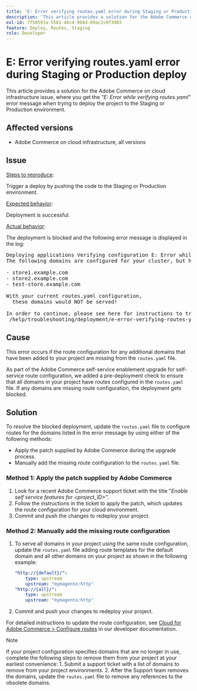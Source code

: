 ```yaml
---
title: 'E: Error verifying routes.yaml error during Staging or Production deploy'
description: 'This article provides a solution for the Adobe Commerce on cloud infrastructure issue, where you get the *"E: Error while verifying routes.yaml"* error message when trying to deploy the project to the Staging or Production environment.'
exl-id: 7f58591a-5581-46cd-984d-09ac2c0f3903
feature: Deploy, Routes, Staging
role: Developer
---
```

# E: Error verifying routes.yaml error during Staging or Production deploy

This article provides a solution for the Adobe Commerce on cloud infrastructure issue, where you get the *"E: Error while verifying routes.yaml"* error message when trying to deploy the project to the Staging or Production environment.

## Affected versions

* Adobe Commerce on cloud infrastructure, all versions

## Issue

<u>Steps to reproduce</u>:

Trigger a deploy by pushing the code to the Staging or Production environment.

<u>Expected behavior</u>:

Deployment is successful.

<u>Actual behavior</u>:

The deployment is blocked and the following error message is displayed in the log:

<pre>Deploying applications Verifying configuration E: Error while verifying routes.yaml.
The following domains are configured for your cluster, but have no routes defined in your routes.yaml file:

- store1.example.com
- store2.example.com
- test-store.example.com

With your current routes.yaml configuration,
  these domains would NOT be served!

In order to continue, please see here for instructions to troubleshoot:
 /help/troubleshooting/deployment/e-error-verifying-routes-yaml-error-during-staging-or-production-deploy.md</pre>

## Cause

This error occurs if the route configuration for any additional domains that have been added to your project are missing from the `routes.yaml` file.

As part of the Adobe Commerce self-service enablement upgrade for self-service route configuration, we added a pre-deployment check to ensure that all domains in your project have routes configured in the `routes.yaml` file. If any domains are missing route configuration, the deployment gets blocked.

## Solution

To resolve the blocked deployment, update the `routes.yaml` file to configure routes for the domains listed in the error message by using either of the following methods:

* Apply the patch supplied by Adobe Commerce during the upgrade process.
* Manually add the missing route configuration to the `routes.yaml` file.

### Method 1: Apply the patch supplied by Adobe Commerce

1. Look for a recent Adobe Commerce support ticket with the title "*Enable self service features for <project\_ID>".*
1. Follow the instructions in the ticket to apply the patch, which updates the route configuration for your cloud environment.
1. Сommit and push the changes to redeploy your project.

### Method 2: Manually add the missing route configuration

1. To serve all domains in your project using the same route configuration, update the `routes.yaml` file adding route templates for the default domain and all other domains on your project as shown in the following example:

   ```yaml
   "http://{default}/":
       type: upstream
       upstream: "mymagento:http"
   "http://{all}/":
       type: upstream
       upstream: "mymagento:http"
   ```

1. Сommit and push your changes to redeploy your project.

For detailed instructions to update the route configuration, see [Cloud for Adobe Commerce > Configure routes](https://experienceleague.adobe.com/en/docs/commerce-cloud-service/user-guide/configure/routes/routes-yaml) in our developer documentation.

>[!NOTE]
>
>If your project configuration specifies domains that are no longer in use, complete the following steps to remove them from your project at your earliest convenience: 1. Submit a support ticket with a list of domains to remove from your project environments. 2. After the Support team removes the domains, update the `routes.yaml` file to remove any references to the obsolete domains.
